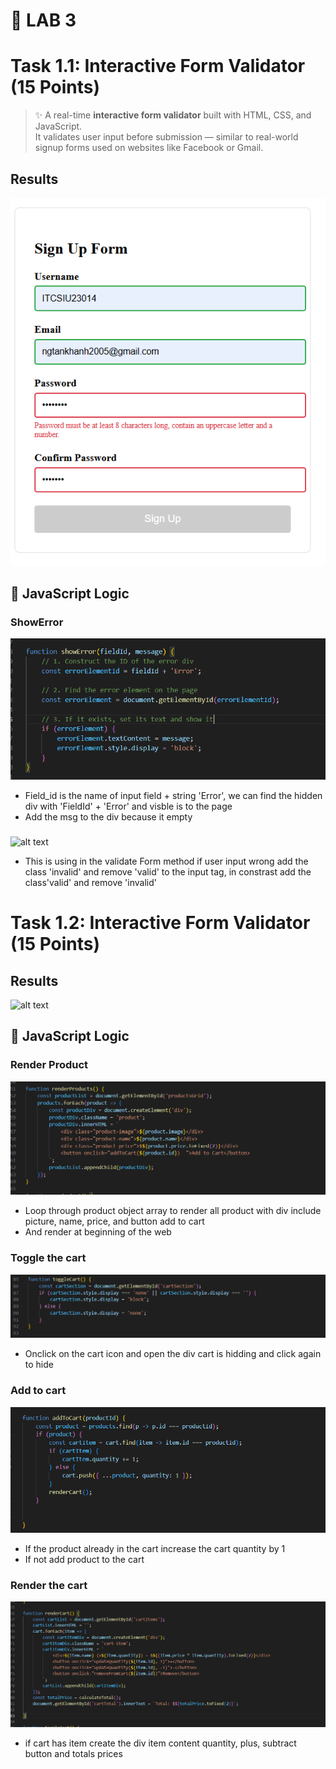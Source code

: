 # 🚀 LAB 3 
# Task 1.1: Interactive Form Validator (15 Points)

> ✨ A real-time **interactive form validator** built with HTML, CSS, and JavaScript.  
> It validates user input before submission — similar to real-world signup forms used on websites like Facebook or Gmail.

## Results

![alt text](Task1.2/img/resultExer1.png)
## 🧠 JavaScript Logic

### ShowError
![alt text](Task1.1/img/ShowError.png)

- Field_id is the name of input field + string 'Error', we can find the hidden div with 'FieldId' + 'Error' and visble is to the page 
- Add the msg to the div because it empty


### 
![alt text](/Task1.1/img/borderColorOnError.pngpng)
- This is using in the validate Form method if user input wrong add the class 'invalid' and remove 'valid' to the input tag, in constrast add the class'valid' and remove 'invalid'

# Task 1.2: Interactive Form Validator (15 Points)

## Results

![alt text](Task1.1/img/resultExer2.png)
## 🧠 JavaScript Logic

### Render Product 
![alt text](Task1.2/img/renderProduct.png)

- Loop through product object array to render all product with div include picture, name, price, and button add to cart
- And render at beginning of the web

### Toggle the cart

![alt text](Task1.2/img/toggleCart.png)

- Onclick on the cart icon and open the div cart is hidding and click again to hide

### Add to cart

![alt text](Task1.2/img/addToCart.png)

- If the product already in the cart increase the cart quantity by 1
- If not add product to the cart

### Render the cart
![alt text](Task1.2/img/renderCart.png)

- if cart has item create the div item content quantity, plus, subtract button and totals prices



